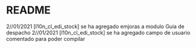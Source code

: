 # README #

2//01/2021 [l10n_cl_edi_stock] se ha agregado emjoras a modulo Guia de despacho
2//01/2021 [l10n_cl_edi_stock] se ha agregado campo de usuario comentado para poder compilar

